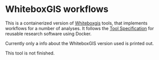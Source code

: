 # WhiteboxGIS workflows

This is a containerized version of [Whiteboxgis](https://www.whiteboxgeo.com/) tools, that implements workflows for a number of analyses.
It follows the [Tool Specification](https://vforwater.github.io/tool-specs) for reusable research software using Docker.

Currently only a info about the WhiteboxGIS version used is printed out. 

This tool is not finished.